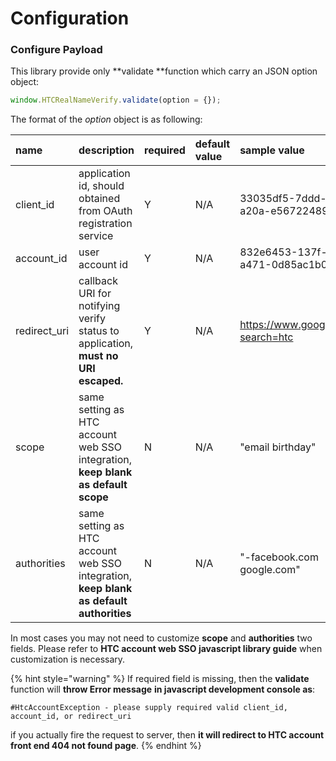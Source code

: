 # Configuration

### Configure Payload

This library provide only \*\*validate \*\*function which carry an JSON option object:

```javascript
window.HTCRealNameVerify.validate(option = {});
```

The format of the _option_ object is as following:

| name | description | required | default value | sample value |
| :--- | :--- | :--- | :--- | :--- |
| client\_id | application id, should obtained from OAuth registration service | Y | N/A | 33035df5-7ddd-4417-a20a-e56722489550 |
| account\_id | user account id | Y | N/A | 832e6453-137f-4319-a471-0d85ac1b0915 |
| redirect\_uri | callback URI for notifying verify status to application, **must no URI escaped.** | Y | N/A | https://www.google.com?search=htc |
| scope | same setting as HTC account web SSO integration, **keep blank as default scope** | N | N/A | "email birthday" |
| authorities | same setting as HTC account web SSO integration, **keep blank as default authorities** | N | N/A | "-facebook.com google.com" |

In most cases you may not need to customize **scope** and **authorities** two fields. Please refer to **HTC account web SSO javascript library guide** when customization is necessary.

{% hint style="warning" %}
If required field is missing, then the **validate** function will **throw Error message** **in javascript development console as**:

`#HtcAccountException - please supply required valid client_id, account_id, or redirect_uri`

if you actually fire the request to server, then **it will redirect to HTC account front end 404 not found page**.
{% endhint %}

